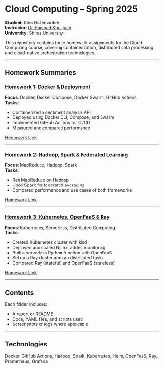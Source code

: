 # Cloud Computing – Spring 2025

**Student**: Sina Hakimzadeh  
**Instructor**: [Dr. Farshad Khunjush](https://fkhunjush.github.io/website/)  
**University**: Shiraz University

This repository contains three homework assignments for the Cloud Computing course, covering containerization, distributed data processing, and cloud-native orchestration technologies.

---

## Homework Summaries

### [Homework 1: Docker & Deployment](./HW1)

**Focus**: Docker, Docker Compose, Docker Swarm, GitHub Actions  
**Tasks**:
- Containerized a sentiment analysis API
- Deployed using Docker CLI, Compose, and Swarm
- Implemented GitHub Actions for CI/CD
- Measured and compared performance

[Homework Link](https://github.com/mmRoshani/cloud-computing-2025/tree/main/homeworks/one)

---

### [Homework 2: Hadoop, Spark & Federated Learning](./HW2)

**Focus**: MapReduce, Hadoop, Spark  
**Tasks**:
- Ran MapReduce on Hadoop
- Used Spark for federated averaging
- Compared performance and use cases of both frameworks

[Homework Link](https://github.com/mmRoshani/cloud-computing-2025/tree/main/homeworks/two)

---

### [Homework 3: Kubernetes, OpenFaaS & Ray](./HW3/)

**Focus**: Kubernetes, Serverless, Distributed Computing  
**Tasks**:
- Created Kubernetes cluster with kind
- Deployed and scaled Nginx, added monitoring
- Built a serverless Python function with OpenFaaS
- Set up a Ray cluster and ran distributed tasks
- Compared Ray (stateful) and OpenFaaS (stateless)

[Homework Link](https://github.com/mmRoshani/cloud-computing-2025/tree/main/homeworks/third)

---

## Contents

Each folder includes:
- A report or README
- Code, YAML files, and scripts used
- Screenshots or logs where applicable

---

## Technologies

Docker, GitHub Actions, Hadoop, Spark, Kubernetes, Helm, OpenFaaS, Ray, Prometheus, Grafana
